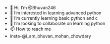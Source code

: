 - 👋 Hi, I’m @Bhuvan246
- 👀 I’m interested in learning advanced python
- 🌱 I’m currently learning basic python and c
- 💞️ I’m looking to collaborate on learning python 
- 📫 How to reach me
- insta-@i_am_bhuvan_mohan_chowdary

<!---
Bhuvan246/Bhuvan246 is a ✨ special ✨ repository because its `README.md` (this file) appears on your GitHub profile.
You can click the Preview link to take a look at your changes.
--->
